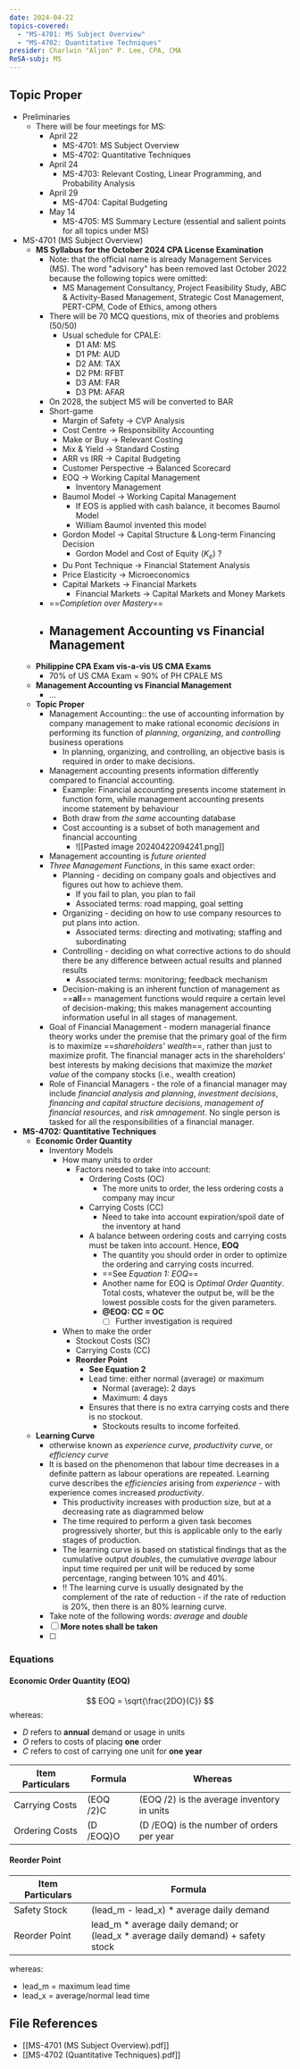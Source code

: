 ```yaml
---
date: 2024-04-22
topics-covered:
  - "MS-4701: MS Subject Overview"
  - "MS-4702: Quantitative Techniques"
presider: Charlwin "Aljon" P. Lee, CPA, CMA
ReSA-subj: MS
---
```

## Topic Proper
- Preliminaries
	- There will be four meetings for MS:
		- April 22
			- MS-4701: MS Subject Overview
			- MS-4702: Quantitative Techniques
		- April 24
			- MS-4703: Relevant Costing, Linear Programming, and Probability Analysis
		- April 29
			- MS-4704: Capital Budgeting
		- May 14
			- MS-4705: MS Summary Lecture (essential and salient points for all topics under MS)
- MS-4701 (MS Subject Overview)
	- **MS Syllabus for the October 2024 CPA License Examination**
		- Note: that the official name is already Management Services (MS). The word "advisory" has been removed last October 2022 because the following topics were omitted:
			- MS Management Consultancy, Project Feasibility Study, ABC & Activity-Based Management, Strategic Cost Management, PERT-CPM, Code of Ethics, among others
		- There will be 70 MCQ questions, mix of theories and problems (50/50)
			- Usual schedule for CPALE:
				- D1 AM: MS
				- D1 PM: AUD
				- D2 AM: TAX
				- D2 PM: RFBT
				- D3 AM: FAR
				- D3 PM: AFAR
		- On 2028, the subject MS will be converted to BAR
		- Short-game
			- Margin of Safety -> CVP Analysis
			- Cost Centre -> Responsibility Accounting
			- Make or Buy -> Relevant Costing
			- Mix & Yield -> Standard Costing
			- ARR vs IRR -> Capital Budgeting
			- Customer Perspective -> Balanced Scorecard
			- EOQ -> Working Capital Management
				- Inventory Management
			- Baumol Model -> Working Capital Management
				- If EOS is applied with cash balance, it becomes Baumol Model
				- William Baumol invented this model
			- Gordon Model -> Capital Structure & Long-term Financing Decision
				- Gordon Model and Cost of Equity ($K_e$) ?
			- Du Pont Technique -> Financial Statement Analysis
			- Price Elasticity -> Microeconomics
			- Capital Markets -> Financial Markets
				- Financial Markets -> Capital Markets and Money Markets
		- ==*Completion over Mastery*==
		- Management Accounting vs Financial Management
			- 
	- **Philippine CPA Exam vis-a-vis US CMA Exams**
		- 70% of US CMA Exam = 90% of PH CPALE MS
	- **Management Accounting vs Financial Management**
		- ...
	- **Topic Proper**
		- Management Accounting:: the use of accounting information by company management to make rational economic *decisions* in performing its function of *planning*, *organizing*, and *controlling* business operations
			- In planning, organizing, and controlling, an objective basis is required in order to make decisions.
		- Management accounting presents information differently compared to financial accounting.
			- Example: Financial accounting presents income statement in function form, while management accounting presents income statement by behaviour
			- Both draw from *the same* accounting database
			- Cost accounting is a subset of both management and financial accounting
				- ![[Pasted image 20240422094241.png]]
		- Management accounting is *future oriented*
		- *Three Management Functions*, in this same exact order:
			- Planning - deciding on company goals and objectives and figures out how to achieve them.
				- If you fail to plan, you plan to fail
				- Associated terms: road mapping, goal setting
			- Organizing - deciding on how to use company resources to put plans into action.
				- Associated terms: directing and motivating; staffing and subordinating
			- Controlling - deciding on what corrective actions to do should there be any difference between actual results and planned results
				- Associated terms: monitoring; feedback mechanism
			- Decision-making is an inherent function of management as ==**all**== management functions would require a certain level of decision-making; this makes management accounting information useful in all stages of management.
		- Goal of Financial Management - modern managerial finance theory works under the premise that the primary goal of the firm is to maximize *==shareholders' wealth==*, rather than just to maximize profit. The financial manager acts in the shareholders' best interests by making decisions that maximize the *market value* of the company stocks (i.e., wealth creation)
		- Role of Financial Managers - the role of a financial manager may include *financial analysis and planning*, *investment decisions*, *financing and capital structure decisions*, *management of financial resources*, and *risk amnagement*. No single person is tasked for all the responsibilities of a financial manager.
- **MS-4702: Quantitative Techniques**
	- **Economic Order Quantity**
		- Inventory Models
			- How many units to order
				- Factors needed to take into account:
					- Ordering Costs (OC)
						- The more units to order, the less ordering costs a company may incur
					- Carrying Costs (CC)
						- Need to take into account expiration/spoil date of the inventory at hand
					- A balance between ordering costs and carrying costs must be taken into account. Hence, **EOQ**
						- The quantity you should order in order to optimize the ordering and carrying costs incurred.
						- ==See *Equation 1: EOQ*==
						- Another name for EOQ is *Optimal Order Quantity*. Total costs, whatever the output be, will be the lowest possible costs for the given parameters.
						- **@EOQ: CC = OC**
							- [ ] Further investigation is required
			- When to make the order
				- Stockout Costs (SC)
				- Carrying Costs (CC)
				- **Reorder Point**
					- **See Equation 2**
					- Lead time: either normal (average) or maximum
						- Normal (average): 2 days
						- Maximum: 4 days
					- Ensures that there is no extra carrying costs and there is no stockout.
						- Stockouts results to income forfeited.
	- **Learning Curve**
		- otherwise known as *experience curve*, *productivity curve*, or *efficiency curve*
		- It is based on the phenomenon that labour time decreases in a definite pattern as labour operations are repeated. Learning curve describes the *efficiencies* arising from *experience* - with experience comes increased *productivity*.
			- This productivity increases with production size, but at a decreasing rate as diagrammed below
			- The time required to perform a given task becomes progressively shorter, but this is applicable only to the early stages of production.
			- The learning curve is based on statistical findings that as the cumulative output *doubles*, the cumulative *average* labour input time required per unit will be reduced by some percentage, ranging between 10% and 40%.
			- ‼️ The learning curve is usually designated by the complement of the rate of reduction - if the rate of reduction is 20%, then there is an 80% learning curve.
		- Take note of the following words: *average* and *double*
		- [ ] **More notes shall be taken**
		- [ ] 

### Equations
#### Economic Order Quantity (EOQ)

$$ EOQ = \sqrt{\frac{2DO}{C}} $$
whereas:
- $D$ refers to **annual** demand or usage in units
- $O$ refers to costs of placing **one** order
- $C$ refers to cost of carrying one unit for **one year**

| Item Particulars | Formula   | Whereas                                    |
| ---------------- | --------- | ------------------------------------------ |
| Carrying Costs   | (EOQ /2)C | (EOQ /2) is the average inventory in units |
| Ordering Costs   | (D /EOQ)O | (D /EOQ) is the number of orders per year  |
#### Reorder Point

| Item Particulars | Formula                                                                             |
| ---------------- | ----------------------------------------------------------------------------------- |
| Safety Stock     | (lead_m - lead_x) * average daily demand                                            |
| Reorder Point    | lead_m * average daily demand; or<br>(lead_x * average daily demand) + safety stock |
whereas:
- lead_m = maximum lead time
- lead_x = average/normal lead time

## File References

- [[MS-4701 (MS Subject Overview).pdf]]
- [[MS-4702 (Quantitative Techniques).pdf]]